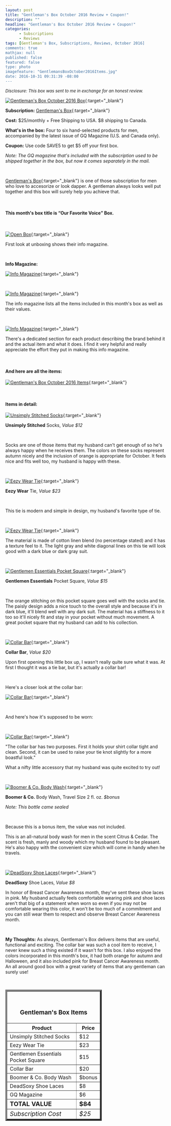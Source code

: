 ```yaml
---
layout: post
title: "Gentleman's Box October 2016 Review + Coupon!"
description: ""
headline: "Gentleman's Box October 2016 Review + Coupon!"
categories: 
      - Subscriptions
      - Reviews
tags: [Gentleman's Box, Subscriptions, Reviews, October 2016]
comments: true
mathjax: null
published: false
featured: false
type: photo
imagefeature: "GentlemansBoxOctober2016Items.jpg"
date: 2016-10-31 09:31:39 -08:00
---
```


<i><font size="2">Disclosure: This box was sent to me in exchange for an honest review.</font></i>

[![Gentleman's Box October 2016 Box](http://whatsupmailbox.com/images/GentlemansBoxOctober2016Box.jpg)](http://mbsy.co/d7GnS){:target="_blank"}

**Subscription:** [Gentleman's Box](http://mbsy.co/d7GnS"){:target="_blank"}

**Cost:** $25/monthly + Free Shipping to USA. $8 shipping to Canada.

**What's in the box:** Four to six hand-selected products for men, accompanied by the latest issue of GQ Magazine (U.S. and Canada only).

**Coupon:** Use code SAVE5 to get $5 off your first box.

*Note: The GQ magazine that's included with the subscription used to be shipped together in the box, but now it comes separately in the mail.*

<br>

[Gentleman's Box](http://mbsy.co/d7GnS"){:target="_blank"} is one of those subscription for men who love to accesorize or look dapper. A gentleman always looks well put together and this box will surely help you achieve that.

<br>

<H4>This month's box title is “Our Favorite Voice” Box.</H4>

<br>


[![Open Box](http://whatsupmailbox.com/images/GentlemansBoxOctober2016OpenBox.jpg)](http://mbsy.co/d7GnS){:target="_blank"}

First look at unboxing shows their info magazine.

<br>

<p><b>Info Magazine:</b></p>

[![Info Magazine](http://whatsupmailbox.com/images/GentlemansBoxOctober2016Info.jpg)](http://mbsy.co/d7GnS){:target="_blank"}

<br>

[![Info Magazine](http://whatsupmailbox.com/images/GentlemansBoxOctober2016Info02.jpg)](http://mbsy.co/d7GnS){:target="_blank"}

The info magazine lists all the items included in this month's box as well as their values.

<br>

[![Info Magazine](http://whatsupmailbox.com/images/GentlemansBoxOctober2016Info03.jpg)](http://mbsy.co/d7GnS){:target="_blank"}

There's a dedicated section for each product describing the brand behind it and the actual item and what it does. I find it very helpful and really appreciate the effort they put in making this info magazine.

<br>

<H4>And here are all the items:</H4>

[![Gentleman's Box October 2016 Items](http://whatsupmailbox.com/images/GentlemansBoxOctober2016Items.jpg)](http://mbsy.co/d7GnS){:target="_blank"}

<br>

<H4>Items in detail:</H4>

[![Unsimply Stitched Socks](http://whatsupmailbox.com/images/GentlemansBoxOctober2016UnsimplyStitchedSocks.jpg)](http://mbsy.co/d7GnS){:target="_blank"}

**Unsimply Stitched** Socks, *Value $12*

<br>

Socks are one of those items that my husband can't get enough of so he's always happy when he receives them. The colors on these socks represent autumn nicely and the inclusion of orange is appropriate for October. It feels nice and fits well too, my husband is happy with these.

<br>

[![Eezy Wear Tie](http://whatsupmailbox.com/images/GentlemansBoxOctober2016EezyWearTie.jpg)](http://mbsy.co/d7GnS){:target="_blank"}

**Eezy Wear** Tie, *Value $23*

<br>

This tie is modern and simple in design, my husband's favorite type of tie.

<br>

[![Eezy Wear Tie](http://whatsupmailbox.com/images/GentlemansBoxOctober2016EezyWearTie02.jpg)](http://mbsy.co/d7GnS){:target="_blank"}

The material is made of cotton linen blend (no percentage stated) and it has a texture feel to it. The light gray and white diagonal lines on this tie will look good with a dark blue or dark gray suit.

<br>

[![Gentlemen Essentials Pocket Square](http://whatsupmailbox.com/images/GentlemansBoxOctober2016GentlemenEssentialsPocketSquare.jpg)](http://mbsy.co/d7GnS){:target="_blank"}

**Gentlemen Essentials** Pocket Square, *Value $15*

<br>

The orange stitching on this pocket square goes well with the socks and tie. The paisly design adds a nice touch to the overall style and because it's in dark blue, it'll blend well with any dark suit. The material has a stiffness to it too so it'll nicely fit and stay in your pocket without much movement. A great pocket square that my husband can add to his collection.

<br>

[![Collar Bar](http://whatsupmailbox.com/images/GentlemansBoxOctober2016CollarBar.jpg)](http://mbsy.co/d7GnS){:target="_blank"}

**Collar Bar**, *Value $20*

Upon first opening this little box up, I wasn't really quite sure what it was. At first I thought it was a tie bar, but it's actually a collar bar!

<br>

Here's a closer look at the collar bar:

[![Collar Bar](http://whatsupmailbox.com/images/GentlemansBoxOctober2016CollarBar02.jpg)](http://mbsy.co/d7GnS){:target="_blank"}

<br>

And here's how it's supposed to be worn:

<br>

[![Collar Bar](http://whatsupmailbox.com/images/GentlemansBoxOctober2016CollarBarInfo.jpg)](http://mbsy.co/d7GnS){:target="_blank"}

"The collar bar has two purposes. First it holds your shirt collar tight and clean. Second, it can be used to raise your tie knot slightly for a more boastful look."

What a nifty little accessory that my husband was quite excited to try out!

<br>

[![Boomer & Co. Body Wash](http://whatsupmailbox.com/images/GentlemansBoxOctober2016BoomerCoOrganicWash.jpg)](http://mbsy.co/d7GnS){:target="_blank"}

**Boomer & Co.** Body Wash, Travel Size 2 fl. oz. *$bonus*

*Note: This bottle came sealed*

<br>

Because this is a bonus item, the value was not included.

This is an all-natural body wash for men in the scent Citrus & Cedar. The scent is fresh, manly and woody which my husband found to be pleasant. He's also happy with the convenient size which will come in handy when he travels.

<br>

[![DeadSoxy Shoe Laces](http://whatsupmailbox.com/images/GentlemansBoxOctober2016CollarBar.jpg)](http://mbsy.co/d7GnS){:target="_blank"}

**DeadSoxy** Shoe Laces, *Value $8*

In honor of Breast Cancer Awareness month, they've sent these shoe laces in pink. My husband actually feels comfortable wearing pink and shoe laces aren't that big of a statement when worn so even if you may not be comfortable wearing this color, it won't be too much of a commitment and you can still wear them to respect and observe Breast Cancer Awareness month.

<br>

<i class="icon-exclamation-sign"></i> **My Thoughts:** As always, Gentleman's Box delivers items that are useful, functional and exciting. The collar bar was such a cool item to receive, I never knew such a thing existed if it wasn't for this box. I also enjoyed the colors incorporated in this month's box, it had both orange for autumn and Halloween, and it also included pink for Breast Cancer Awareness month. An all around good box with a great variety of items that any gentleman can surely use!

<br>

<TABLE  BORDER="5" style="width:60%">
   <TR>
      <TH COLSPAN="2">
         <H3><BR><center>Gentleman's Box Items</center></H3>
      </TH>
   </TR>
      <TH>Product</TH>
      <TH>Price</TH>
  <TR>
      <TD>Unsimply Stitched Socks</TD>
      <TD>$12</TD>
   </TR>
   <TR>
      <TD>Eezy Wear Tie</TD>
      <TD>$23</TD>
   </TR>
  <TR>
      <TD>Gentlemen Essentials Pocket Square</TD>
      <TD>$15</TD>
   </TR>
   <TR>
      <TD>Collar Bar</TD>
      <TD>$20</TD>
   </TR>
   <TR>
      <TD>Boomer & Co. Body Wash</TD>
      <TD>$bonus</TD>
   </TR>
   <TR>
      <TD>DeadSoxy Shoe Laces</TD>
      <TD>$8</TD>
   </TR>
   <TR>
      <TD>GQ Magazine</TD>
      <TD>$6</TD>
   </TR>
   <TR>
      <TD><b><big>TOTAL VALUE</big></b></TD>
      <TD><b><big>$84</big></b></TD>
   </TR>
   <TR>
      <TD><i><big>Subscription Cost</big></i></TD>
      <TD><i><big>$25</big></i></TD>
   </TR>
</TABLE>

